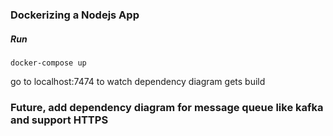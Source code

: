 ### Dockerizing a Nodejs App

##### Run
```
docker-compose up
```

go to localhost:7474 to watch dependency diagram gets build

### Future, add dependency diagram for message queue like kafka and support HTTPS
